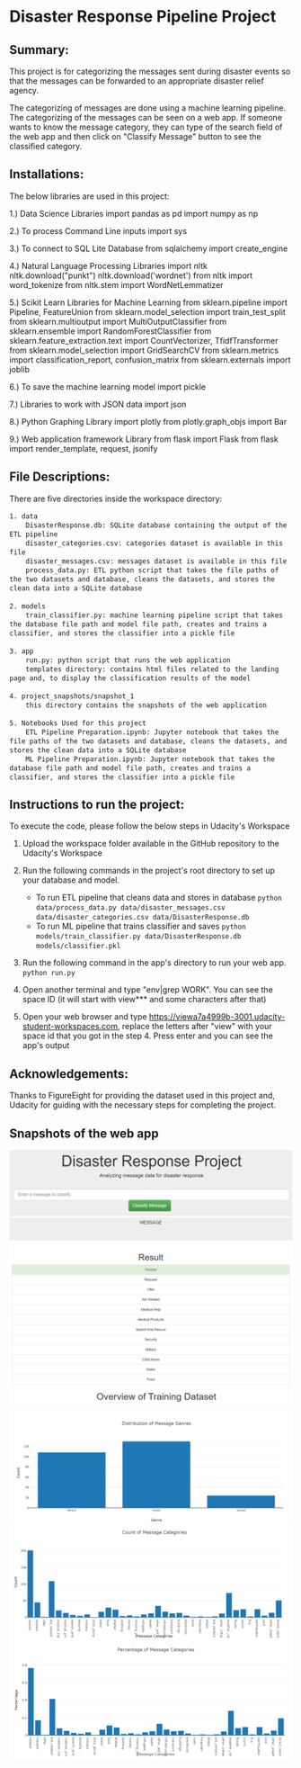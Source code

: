 # Disaster Response Pipeline Project


## Summary:
This project is for categorizing the messages sent during disaster events so that the messages can be forwarded to an appropriate disaster relief agency.

The categorizing of messages are done using a machine learning pipeline. The categorizing of the messages can be seen on a web app. If someone wants to know the message category, they can type of the search field of the web app and then click on "Classify Message" button to see the classified category.


## Installations:

The below libraries are used in this project:

1.) Data Science Libraries
import pandas as pd
import numpy as np

2.) To process Command Line inputs
import sys

3.) To connect to SQL Lite Database
from sqlalchemy import create_engine

4.) Natural Language Processing Libraries
import nltk
nltk.download("punkt")
nltk.download('wordnet')
from nltk import word_tokenize
from nltk.stem import WordNetLemmatizer

5.) Scikit Learn Libraries for Machine Learning
from sklearn.pipeline import Pipeline, FeatureUnion
from sklearn.model_selection import train_test_split
from sklearn.multioutput import MultiOutputClassifier
from sklearn.ensemble import RandomForestClassifier
from sklearn.feature_extraction.text import CountVectorizer, TfidfTransformer
from sklearn.model_selection import GridSearchCV
from sklearn.metrics import classification_report, confusion_matrix
from sklearn.externals import joblib

6.) To save the machine learning model
import pickle

7.) Libraries to work with JSON data
import json

8.) Python Graphing Library
import plotly
from plotly.graph_objs import Bar

9.) Web application framework Library
from flask import Flask
from flask import render_template, request, jsonify


## File Descriptions:

There are five directories inside the workspace directory:

	1. data
		DisasterResponse.db: SQLite database containing the output of the ETL pipeline
		disaster_categories.csv: categories dataset is available in this file
		disaster_messages.csv: messages dataset is available in this file
		process_data.py: ETL python script that takes the file paths of the two datasets and database, cleans the datasets, and stores the clean data into a SQLite database

	2. models
		train_classifier.py: machine learning pipeline script that takes the database file path and model file path, creates and trains a classifier, and stores the classifier into a pickle file

	3. app
		run.py: python script that runs the web application
		templates directory: contains html files related to the landing page and, to display the classification results of the model
		
	4. project_snapshots/snapshot_1
		this directory contains the snapshots of the web application
		
	5. Notebooks Used for this project
		ETL Pipeline Preparation.ipynb: Jupyter notebook that takes the file paths of the two datasets and database, cleans the datasets, and stores the clean data into a SQLite database
		ML Pipeline Preparation.ipynb: Jupyter notebook that takes the database file path and model file path, creates and trains a classifier, and stores the classifier into a pickle file


## Instructions to run the project:
To execute the code, please follow the below steps in Udacity's Workspace
1. Upload the workspace folder available in the GitHub repository to the Udacity's Workspace
2. Run the following commands in the project's root directory to set up your database and model.

    - To run ETL pipeline that cleans data and stores in database
        `python data/process_data.py data/disaster_messages.csv data/disaster_categories.csv data/DisasterResponse.db`
    - To run ML pipeline that trains classifier and saves
        `python models/train_classifier.py data/DisasterResponse.db models/classifier.pkl`

3. Run the following command in the app's directory to run your web app.
    `python run.py`

4. Open another terminal and type "env|grep WORK". You can see the space ID (it will start with view*** and some characters after that)

5. Open your web browser and type https://viewa7a4999b-3001.udacity-student-workspaces.com, replace the letters after "view" with your space id that you got in the step 4. Press enter and you can see the app's output


## Acknowledgements:
Thanks to FigureEight for providing the dataset used in this project and, Udacity for guiding with the necessary steps for completing the project.


## Snapshots of the web app
![Project Snapshot 1](/workspace/project_snapshots/snapshot_1.png)
![Project Snapshot 2](/workspace/project_snapshots/snapshot_2.png)
![Project Snapshot 3](/workspace/project_snapshots/snapshot_3.png)
![Project Snapshot 4](/workspace/project_snapshots/snapshot_4.png)
![Project Snapshot 5](/workspace/project_snapshots/snapshot_5.png)
